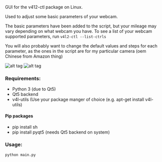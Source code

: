 GUI for the v412-ctl package on Linux.

Used to adjust some basic parameters of your webcam.

The basic parameters have been added to the script, but your mileage may vary depending on what webcam you have. To see a list of your webcam supported parameters, run `v4l2-ctl --list-ctrls`

You will also probably want to change the default values and steps for each parameter, as the ones in the script are for my particular camera (oem Chinese from Amazon thing)

![alt tag](https://cloud.githubusercontent.com/assets/8195877/23632581/b2fd3aee-02c2-11e7-8cbe-f7b983798d92.png)
![alt tag](https://cloud.githubusercontent.com/assets/8195877/23632582/b2fe2cf6-02c2-11e7-803e-5a45f8a06a5f.png)

### Requirements:
- Python 3 (due to Qt5)
- Qt5 backend
- v4l-utils (Use your package manger of choice (e.g. apt-get install v4l-utils)

#### Pip packages
- pip install sh
- pip install pyqt5 (needs Qt5 backend on system)
    
### Usage:
    python main.py
